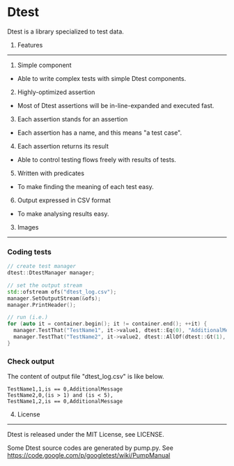 Dtest
======

Dtest is a library specialized to test data.

1. Features
--------------

1. Simple component

  - Able to write complex tests with simple Dtest components.

2. Highly-optimized assertion

  - Most of Dtest assertions will be in-line-expanded and executed fast.

3. Each assertion stands for an assertion

  - Each assertion has a name, and this means "a test case".

4. Each assertion returns its result

  - Able to control testing flows freely with results of tests.

5. Written with predicates

  - To make finding the meaning of each test easy.

6. Output expressed in CSV format

  - To make analysing results easy.

3. Images
---------

### Coding tests

```c++
// create test manager
dtest::DtestManager manager;

// set the output stream
std::ofstream ofs("dtest_log.csv");
manager.SetOutputStream(&ofs);
manager.PrintHeader();

// run (i.e.)
for (auto it = container.begin(); it != container.end(); ++it) {
  manager.TestThat("TestName1", it->value1, dtest::Eq(0), "AdditionalMessage");
  manager.TestThat("TestName2", it->value2, dtest::AllOf(dtest::Gt(1), dtest::Lt(5)));
}
```

### Check output

The content of output file "dtest_log.csv" is like below.

```
TestName1,1,is == 0,AdditionalMessage
TestName2,0,(is > 1) and (is < 5),
TestName1,2,is == 0,AdditionalMessage
```


4. License
-----------

Dtest is released under the MIT License, see LICENSE.

Some Dtest source codes are generated by pump.py. See https://code.google.com/p/googletest/wiki/PumpManual

